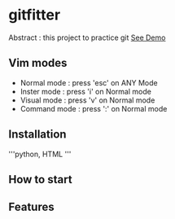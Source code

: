 # gitfitter

Abstract : this project to practice git
[See Demo](https://www.google.com/)

## Vim modes

- Normal mode : press 'esc' on ANY Mode
- Inster mode : press 'i' on Normal mode
- Visual mode : press 'v' on Normal mode
- Command mode : press ':' on Normal mode

## Installation
'''python, HTML
'''

## How to start

## Features
